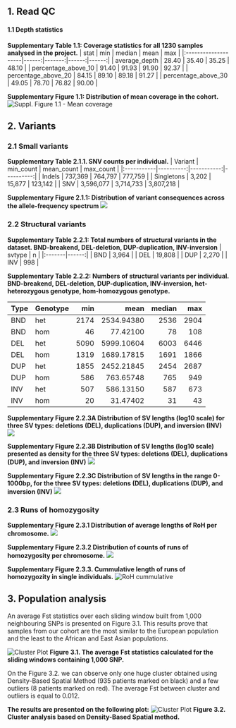 
## 1. Read QC

#### 1.1 Depth statistics


**Supplementary Table 1.1: Coverage statistics for all 1230 samples analysed in the project.**
| stat                |   min | median |  mean |   max |
|:--------------------|------:|-------:|------:|------:|
| average_depth       | 28.40 |  35.40 | 35.25 | 48.10 |
| percentage_above_10 | 91.40 |  91.93 | 91.90 | 92.37 |
| percentage_above_20 | 84.15 |  89.10 | 89.18 | 91.27 |
| percentage_above_30 | 49.05 |  78.70 | 76.82 | 90.00 |

**Supplementary Figure 1.1: Distribution of mean coverage in the cohort.**
![Suppl. Figure 1.1 - Mean coverage](https://github.com/MNMdiagnostics/NaszeGenomy/raw/main/qc/qc_files/figure-gfm/average_depth-1.jpeg) 




## 2. Variants

### 2.1 Small variants

**Supplementary Table 2.1.1. SNV counts per individual.**
| Variant    | min_count | mean_count | max_count |
|:-----------|----------:|-----------:|----------:|
| Indels     |    737,369 |     764,797 |    777,759 |
| Singletons |      3,202 |      15,877 |    123,142 |
| SNV        |   3,596,077 |    3,714,733 |   3,807,218 |

**Supplementary Figure 2.1.1: Distribution of variant consequences across the allele-frequency spectrum**
![](https://github.com/MNMdiagnostics/NaszeGenomy/raw/main/variants_af/variants_af_files/figure-gfm/non-coding%20consequence-1.jpeg)<!-- -->


### 2.2 Structural variants

**Supplementary Table 2.2.1: Total numbers of structural variants in the dataset. BND-breakend, DEL-deletion, DUP-duplication, INV-inversion**
| svtype |     n |
|:-------|------:|
| BND    |  3,964 |
| DEL    | 19,808 |
| DUP    |  2,270 |
| INV    |   998 |


**Supplementary Table 2.2.2: Numbers of structural variants per individual. BND-breakend, DEL-deletion, DUP-duplication, INV-inversion, het-heterozygous genotype, hom-homozygous genotype.**

| Type   | Genotype |  min |       mean | median |  max |
|:-------|:----|-----:|-----------:|-------:|-----:|
| BND    | het | 2174 | 2534.94380 |   2536 | 2904 |
| BND    | hom |   46 |   77.42100 |     78 |  108 |
| DEL    | het | 5090 | 5999.10604 |   6003 | 6446 |
| DEL    | hom | 1319 | 1689.17815 |   1691 | 1866 |
| DUP    | het | 1855 | 2452.21845 |   2454 | 2687 |
| DUP    | hom |  586 |  763.65748 |    765 |  949 |
| INV    | het |  507 |  586.13150 |    587 |  673 |
| INV    | hom |   20 |   31.47402 |     31 |   43 |


**Supplementary Figure 2.2.3A Distribution of SV lengths (log10 scale) for three SV types:
deletions (DEL), duplications (DUP), and inversion (INV)**
![](sv/sv_files/figure-gfm/sv.len.hist-1.jpeg)<!-- -->


**Supplementary Figure 2.2.3B Distribution of SV lengths (log10 scale) presented as density for
the three SV types: deletions (DEL), duplications (DUP), and inversion
(INV)**
![](sv/sv_files/figure-gfm/sv.len.hist-2.jpeg)<!-- -->


**Supplementary Figure 2.2.3C Distribution of SV lengths in the range 0-1000bp, for the three SV
types: deletions (DEL), duplications (DUP), and inversion (INV)**
![](sv/sv_files/figure-gfm/sv.len.hist-3.jpeg)<!-- -->


### 2.3 Runs of homozygosity

**Supplementary Figure 2.3.1 Distribution of average lengths of RoH per chromosome.**
![](roh/roh_files/figure-gfm/lengths_per_chromosome-1.jpeg)<!-- -->

**Supplementary Figure 2.3.2 Distribution of counts of runs of homozygosity per chromosome.**
![](roh/roh_files/figure-gfm/numbers_per_chromosome-1.jpeg)<!-- -->

**Supplementary Figure 2.3.3. Cummulative length of runs of homozygozity in single individuals.**
![RoH cummulative](roh/roh_files/figure-gfm/cummulative_sum-1.jpeg)



## 3. Population analysis

An average Fst statistics over each sliding window built from 1,000 neighbouring SNPs is presented on Figure 3.1. This results prove that samples from our cohort are 
the most similar to the European population and the least to the African and East Asian populations.

![Cluster Plot](https://github.com/MNMdiagnostics/NaszeGenomy/blob/main/ClusterAnalysis/FST222.jpeg) 
**Figure 3.1. The average Fst statistics calculated for the sliding windows containing 1,000 SNP.**

On the Figure 3.2. we can observe only one huge cluster obtained using Density-Based Spatial Method (935 patients marked on black) and a few outliers (8 patients marked on red). 
The average Fst between cluster and outliers is equal to 0.012. 

**The results are presented on the following plot:**
![Cluster Plot](https://github.com/MNMdiagnostics/NaszeGenomy/blob/main/ClusterAnalysis/clusterPCA.jpeg) 
**Figure 3.2. Cluster analysis based on Density-Based Spatial method.**


